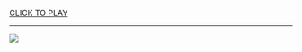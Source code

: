 
<a href="https://premium76.site?title=twins_game_today&ref=13M">CLICK TO PLAY</a></h3>
<hr>

<a href="https://premium76.site?title=twins_game_today&ref=13M"><img src="https://clearcache.store/games.png"></a>


